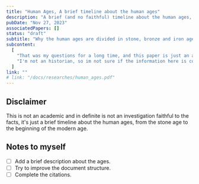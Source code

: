 ```yaml
---
title: "Human Ages, A brief timeline about the human ages"
description: "A brief (and no faithful) timeline about the human ages, from the stone age to the beggining of the modern age."
pubDate: "Nov 27, 2023"
associatedPapers: []
status: "draft"
subtitle: "Why the human ages are divided in stone, bronze and iron ages?"
subcontent:
  [
    "That was my questions for a long time, and this paper is just an attempt to answer it (for me).",
    "I'm not an historian, so im not sure if the information here is correct, but i hope it is, and if not, please, let me know.",
  ]
link: ""
# link: "/docs/researches/human_ages.pdf"
---
```


## Disclaimer

This is not an academic and in definite is not an investigation faithful to the facts, it's just a brief timeline about the human ages, from the stone age to the beginning of the modern age.

## Notes to myself

- [ ] Add a brief description about the ages.
- [ ] Try to improve the document structure.
- [ ] Complete the citations.
